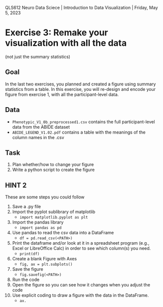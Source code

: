 QLS612 Neuro Data Sciece | Introduction to Data Visualization | Friday, May 5, 2023

# Exercise 3: Remake your visualization with all the data
(not just the summary statistics)

## Goal
In the last two exercises, you planned and created a figure using summary statistics from a table.
In this exercise, you will re-design and encode your figure from exercise 1, with all the participant-level data.

## Data
- `Phenotypic_V1_0b_preprocessed1.csv` contains the full participant-level data from the ABIDE dataset
- `ABIDE_LEGEND_V1.02.pdf` contains a table with the meanings of the column names in the .csv

## Task
1. Plan whether/how to change your figure
2. Write a python script to create the figure

## HINT 2
These are some steps you could follow
1. Save a .py file
2. Import the pyplot sublibrary of matplotlib
   - `import matplotlib.pyplot as plt`
3. Import the pandas library
   - `import pandas as pd`
4. Use pandas to read the csv data into a DataFrame
   - `df = pd.read_csv(<PATH>)`
5. Print the dataframe and/or look at it in a spreadsheet program (e.g., Excel or LibreOffice Calc) in order to see which column(s) you need.
    - `print(df)`
6. Create a blank Figure with Axes
   - `fig, ax = plt.subplots()`
7. Save the figure
   - `fig.savefig(<PATH>)`
8. Run the code
9.  Open the figure so you can see how it changes when you adjust the code
10. Use explicit coding to draw a figure with the data in the DataFrame.
    - `ax.`
